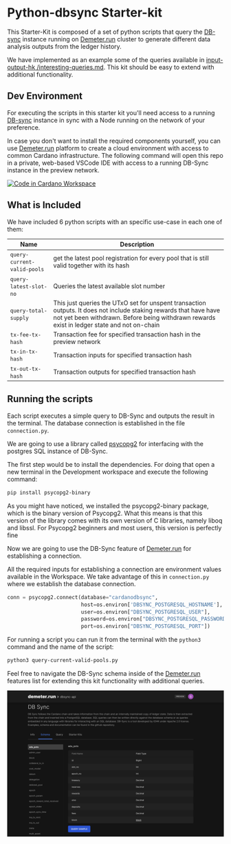 # Python-dbsync Starter-kit

This Starter-Kit is composed of a set of python scripts that query the [DB-sync](https://docs.cardano.org/cardano-components/cardano-db-sync/about-db-sync) instance running on [Demeter.run](https://demeter.run) cluster to generate different data analysis outputs from the ledger history.

We have implemented as an example some of the queries available in [input-output-hk
/interesting-queries.md](https://github.com/input-output-hk/cardano-db-sync/blob/master/doc/interesting-queries.md). This kit should be easy to extend with additional functionality. 

## Dev Environment

For executing the scripts in this starter kit you'll need access to a running [DB-sync](https://docs.cardano.org/cardano-components/cardano-db-sync/about-db-sync) instance in sync with a Node running on the network of your preference.

In case you don't want to install the required components yourself, you can use [Demeter.run](https://demeter.run) platform to create a cloud environment with access to common Cardano infrastructure. The following command will open this repo in a private, web-based VSCode IDE with access to a running DB-Sync instance in the preview network.

[![Code in Cardano Workspace](https://demeter.run/code/badge.svg)](https://demeter.run/code?repository=https://github.com/txpipe/python-dbsync-starter-kit.git&template=python)


## What is Included

We have included 6 python scripts with an specific use-case in each one of them:

| Name                 | Description                                                                                    |
| -------------------- | ---------------------------------------------------------------------------------------------- |
| `query-current-valid-pools`              | get the latest pool registration for every pool that is still valid together with its hash                        |
| `query-latest-slot-no`             | Queries the latest available slot number                |
| `query-total-supply`             | This just queries the UTxO set for unspent transaction outputs. It does not include staking rewards that have have not yet been withdrawn. Before being withdrawn rewards exist in ledger state and not on-chain          |
| `tx-fee-tx-hash`         | Transaction fee for specified transaction hash in the preview network                                                 |
| `tx-in-tx-hash`              | Transaction inputs for specified transaction hash                   |
| `tx-out-tx-hash`              | Transaction outputs for specified transaction hash                    |

## Running the scripts

Each script executes a simple query to DB-Sync and outputs the result in the terminal. 
The database connection is established in the file `connection.py`. 

We are going to use a library called [psycopg2](https://pypi.org/project/psycopg2/) for interfacing with the postgres SQL instance of DB-Sync.

The first step would be to install the dependencies. For doing that open a new terminal in the Development workspace and execute the following command:

```bash
pip install psycopg2-binary
```

As you might have noticed, we installed the psycopg2-binary package, which is the binary version of Psycopg2. What this means is that this version of the library comes with its own version of C libraries, namely liboq and libssl. For Psycopg2 beginners and most users, this version is perfectly fine

Now we are going to use the DB-Sync feature of [Demeter.run](https://demeter.run) for establishing a connection.

All the required inputs for establishing a connection are environment values available in the Workspace. We take advantage of this in `connection.py` where we establish the database connection. 

```python
conn = psycopg2.connect(database="cardanodbsync",
                        host=os.environ['DBSYNC_POSTGRESQL_HOSTNAME'],
                        user=os.environ["DBSYNC_POSTGRESQL_USER"],
                        password=os.environ["DBSYNC_POSTGRESQL_PASSWORD"],
                        port=os.environ["DBSYNC_POSTGRESQL_PORT"])

```

For running a script you can run it from the terminal with the `python3` command and the name of the script:

```bash
python3 query-current-valid-pools.py
```

Feel free to navigate the DB-Sync schema inside of the [Demeter.run](https://demeter.run) features list for extending this kit functionality with additional queries.

<img src="/assets/db-sync-schema.png" alt="schema">
